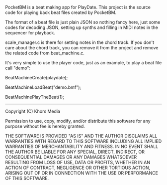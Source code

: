 PocketBM is a beat making app for PlayDate. This project is the source code for playing back beat files created by PocketBM.

The format of a beat file is just plain JSON so nothing fancy here, just some codes for decoding JSON, setting up synths and filling in MIDI notes in the sequencer for playback.

scale_manager.c is there for setting notes in the chord track. If you don't care about the chord track, you can remove it from the project and remove the related code from beat_machine.c.

It's very simple to use the player code, just as an example, to play a beat file call "demo":

BeatMachineCreate(playdate);

BeatMachineLoadBeat("demo.bmf");

BeatMachinePlayTheBeat(1);

--------------------------------------------------------------------------------
Copyright (C) Khors Media

Permission to use, copy, modify, and/or distribute this software for any
purpose without fee is hereby granted.

THE SOFTWARE IS PROVIDED "AS IS" AND THE AUTHOR DISCLAIMS ALL WARRANTIES WITH
REGARD TO THIS SOFTWARE INCLUDING ALL IMPLIED WARRANTIES OF MERCHANTABILITY AND
FITNESS. IN NO EVENT SHALL THE AUTHOR BE LIABLE FOR ANY SPECIAL, DIRECT,
INDIRECT, OR CONSEQUENTIAL DAMAGES OR ANY DAMAGES WHATSOEVER RESULTING FROM
LOSS OF USE, DATA OR PROFITS, WHETHER IN AN ACTION OF CONTRACT, NEGLIGENCE
OR OTHER TORTIOUS ACTION, ARISING OUT OF OR IN CONNECTION WITH THE USE OR
PERFORMANCE OF THIS SOFTWARE.
